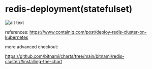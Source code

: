 # redis-deployment(statefulset)


  ![alt text](https://www.bluematador.com/hs-fs/hubfs/blog/new/An%20Introduction%20to%20Kubernetes%20StatefulSet/StatefulSets.png?width=1540&name=StatefulSets.png)


references:
  https://www.containiq.com/post/deploy-redis-cluster-on-kubernetes
  
more advanced checkout:
  
  https://github.com/bitnami/charts/tree/main/bitnami/redis-cluster/#installing-the-chart
